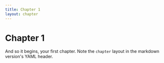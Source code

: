 ```yaml
---
title: Chapter 1
layout: chapter
---
```


# Chapter 1

And so it begins, your first chapter. Note the `chapter` layout in the markdown version's YAML header.
